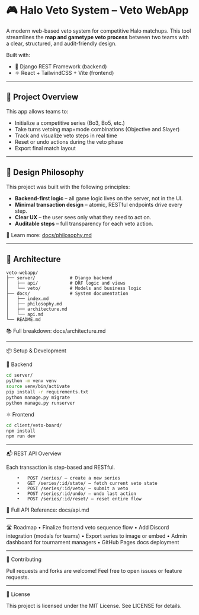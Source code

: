 # 🎮 Halo Veto System – Veto WebApp

A modern web-based veto system for competitive Halo matchups. This tool streamlines the **map and gametype veto process** between two teams with a clear, structured, and audit-friendly design.

Built with:
- 🔧 Django REST Framework (backend)
- ⚛️ React + TailwindCSS + Vite (frontend)

---

## 🚀 Project Overview

This app allows teams to:

- Initialize a competitive series (Bo3, Bo5, etc.)
- Take turns vetoing map+mode combinations (Objective and Slayer)
- Track and visualize veto steps in real time
- Reset or undo actions during the veto phase
- Export final match layout

---

## 🧠 Design Philosophy

This project was built with the following principles:

- **Backend-first logic** – all game logic lives on the server, not in the UI.
- **Minimal transaction design** – atomic, RESTful endpoints drive every step.
- **Clear UX** – the user sees only what they need to act on.
- **Auditable steps** – full transparency for each veto action.

📖 Learn more: [docs/philosophy.md](docs/philosophy.md)

---

## 🧱 Architecture

```plaintext
veto-webapp/
├── server/             # Django backend
│   ├── api/            # DRF logic and views
│   └── veto/           # Models and business logic
├── docs/               # System documentation
│   ├── index.md
│   ├── philosophy.md
│   ├── architecture.md
│   └── api.md
└── README.md
```

📚 Full breakdown: docs/architecture.md

---

📦 Setup & Development

🔧 Backend

```bash
cd server/
python -m venv venv
source venv/bin/activate
pip install -r requirements.txt
python manage.py migrate
python manage.py runserver
```
⚛️ Frontend

```bash
cd client/veto-board/
npm install
npm run dev
```

---

📬 REST API Overview

Each transaction is step-based and RESTful.
```plaintext
	•	POST /series/ – create a new series
	•	GET /series/:id/state/ – fetch current veto state
	•	POST /series/:id/veto/ – submit a veto
	•	POST /series/:id/undo/ – undo last action
	•	POST /series/:id/reset/ – reset entire flow
```

📘 Full API Reference: docs/api.md

---

🛣️ Roadmap
	•	Finalize frontend veto sequence flow
	•	Add Discord integration (modals for teams)
	•	Export series to image or embed
	•	Admin dashboard for tournament managers
	•	GitHub Pages docs deployment

---

🤝 Contributing

Pull requests and forks are welcome! Feel free to open issues or feature requests.

---

🪪 License

This project is licensed under the MIT License. See LICENSE for details.